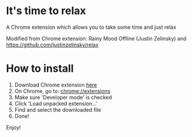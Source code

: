 It's time to relax
==================

A Chrome extension which allows you to take some time and just relax

Modified from Chrome extension: Rainy Mood Offline (Justin Zelinsky) and https://github.com/justinzelinsky/relax

How to install
==============

1) Download Chrome extension [here](https://github.com/julieeeeeee/its-time-to-relax/archive/master.zip)
2) On Chrome, go to: [chrome://extensions](chrome://extensions/)
3) Make sure 'Developer mode' is checked
4) Click 'Load unpacked extension...'
5) Find and select the downloaded file
6) Done!

Enjoy!
